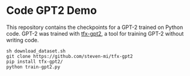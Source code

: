# Code GPT2 Demo

This repository contains the checkpoints for a GPT-2 trained on Python code. GPT-2 was trained with [tfx-gpt2](https://github.com/steven-mi/tfx-gpt2), a tool for training GPT-2 without writing code.

```
sh download_dataset.sh
git clone https://github.com/steven-mi/tfx-gpt2
pip install tfx-gpt2/
python train-gpt2.py
```
